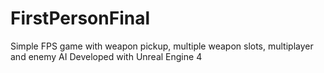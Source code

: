 # FirstPersonFinal
Simple FPS game with weapon pickup, multiple weapon slots, multiplayer and enemy AI
Developed with Unreal Engine 4
